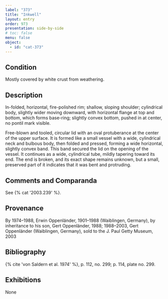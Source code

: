 ```yaml
---
label: "373"
title: "Inkwell"
layout: entry
order: 973
presentation: side-by-side
# toc: false
menu: false
object:
  - id: "cat-373"
---
```


## Condition

Mostly covered by white crust from weathering.

## Description

In-folded, horizontal, fire-polished rim; shallow, sloping shoulder; cylindrical body, slightly wider moving downward, with horizontal flange at top and bottom, which forms base-ring; slightly convex bottom, pushed in at center, no pontil mark visible.

Free-blown and tooled, circular lid with an oval protuberance at the center of the upper surface. It is formed like a small vessel with a wide, cylindrical neck and bulbous body, then folded and pressed, forming a wide horizontal, slightly convex band. This band secured the lid on the opening of the vessel. It continues as a wide, cylindrical tube, mildly tapering toward its end. The end is broken, and its exact shape remains unknown, but a small, preserved part of it indicates that it was bent and protruding.

## Comments and Comparanda

See {% cat '2003.239' %}.

## Provenance

By 1974–1988, Erwin Oppenländer, 1901–1988 (Waiblingen, Germany), by inheritance to his son, Gert Oppenländer, 1988; 1988–2003, Gert Oppenländer (Waiblingen, Germany), sold to the J. Paul Getty Museum, 2003

## Bibliography

{% cite 'von Saldern et al. 1974' %}, p. 112, no. 299; p. 114, plate no. 299.

## Exhibitions

None